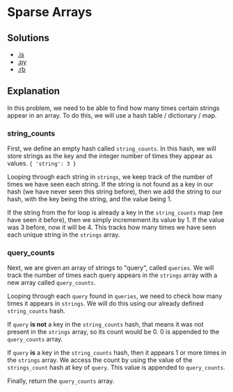 # Sparse Arrays

## Solutions
* [.js](sparse_arrays.js)
* [.py](sparse_arrays.py)
* [.rb](sparse_arrays.rb)

## Explanation
In this problem, we need to be able to find how many times certain strings appear in an array. To do this, we will use a hash table / dictionary / map.

### string_counts
First, we define an empty hash called `string_counts`. In this hash, we will store strings as the key and the integer number of times they appear as values. `{ 'string': 3 }`

Looping through each string in `strings`, we keep track of the number of times we have seen each string. If the string is not found as a key in our hash (we have never seen this string before), then we add the string to our hash, with the key being the string, and the value being 1. 

If the string from the for loop is already a key in the `string_counts` map (we have seen it before), then we simply incremement its value by 1. If the value was 3 before, now it will be 4. This tracks how many times we have seen each unique string in the `strings` array.

### query_counts
Next, we are given an array of strings to "query", called `queries`. We will track the number of times each query appears in the `strings` array with a new array called `query_counts`. 

Looping through each `query` found in `queries`, we need to check how many times it appears in `strings`. We will do this using our already defined `string_counts` hash. 

If `query` **is not** a key in the `string_counts` hash, that means it was not present in the `strings` array, so its count would be 0. 0 is appended to the `query_counts` array.

If `query` **is** a key in the `string_counts` hash, then it appears 1 or more times in the `strings` array. We access the count by using the value of the `strings_count` hash at key of `query`. This value is appended to `query_counts`.

Finally, return the `query_counts` array.

